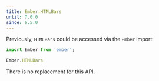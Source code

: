 ```yaml
---
title: Ember.HTMLBars
until: 7.0.0
since: 6.5.0
---
```



Previously, `HTMLBars` could be accessed via the `Ember` import:
```js
import Ember from 'ember';

Ember.HTMLBars
```

There is no replacement for this API.
